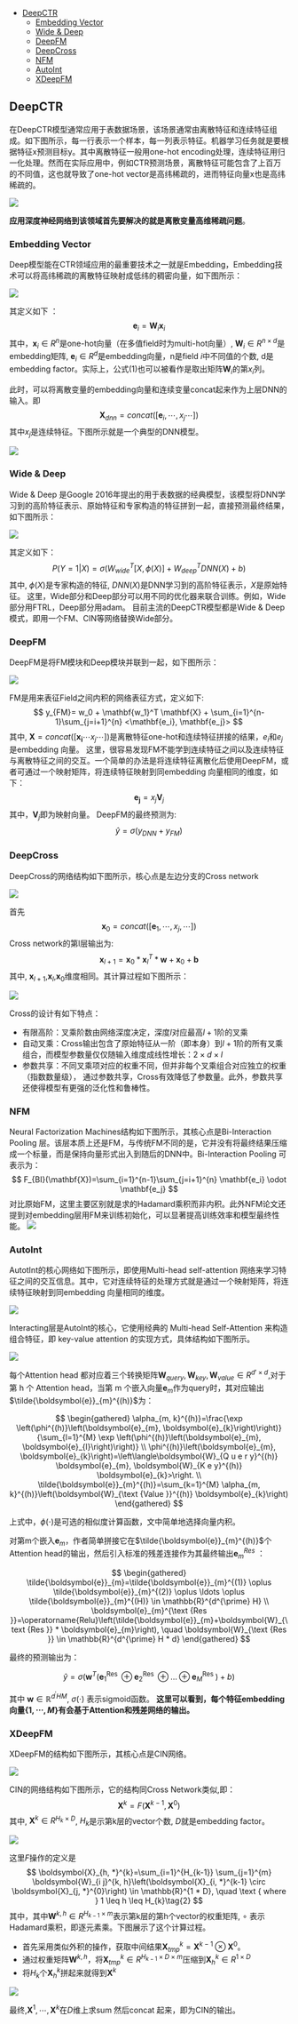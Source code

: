 <head>
    <script src="https://cdn.mathjax.org/mathjax/latest/MathJax.js?config=TeX-AMS-MML_HTMLorMML" type="text/javascript"></script>
    <script type="text/x-mathjax-config">
    	MathJax.Hub.Config({tex2jax: {
             inlineMath: [['$','$']],
             displayMath: [["\\(","\\)"],["\\[","\\]"]],
             processEscapes: true
           }
         });
    </script>
</head>

- [DeepCTR](#deepctr)
  - [Embedding Vector](#embedding-vector)
  - [Wide & Deep](#wide--deep)
  - [DeepFM](#deepfm)
  - [DeepCross](#deepcross)
  - [NFM](#nfm)
  - [AutoInt](#autoint)
  - [XDeepFM](#xdeepfm)

## DeepCTR
在DeepCTR模型通常应用于表数据场景，该场景通常由离散特征和连续特征组成。如下图所示，每一行表示一个样本，每一列表示特征。机器学习任务就是要根据特征x预测目标y。其中离散特征一般用one-hot encoding处理，连续特征用归一化处理。然而在实际应用中，例如CTR预测场景，离散特征可能包含了上百万的不同值，这也就导致了one-hot vector是高纬稀疏的，进而特征向量x也是高纬稀疏的。

![](images/2021-08-04-11-33-25.png)

**应用深度神经网络到该领域首先要解决的就是离散变量高维稀疏问题**。




### Embedding Vector
Deep模型能在CTR领域应用的最重要技术之一就是Embedding，Embedding技术可以将高纬稀疏的离散特征映射成低纬的稠密向量，如下图所示：

![](images/2021-08-04-15-32-06.png)

其定义如下 ：
$$
    \mathbf{e}_i =  \mathbf{W}_i \mathbf{x}_i \tag{1}
$$
其中，$\mathbf{x}_i\in R^n$是one-hot向量（在多值field时为multi-hot向量）, $\mathbf{W}_i\in R^{n\times d}$是embedding矩阵, $\mathbf{e}_i\in R^d$是embedding向量，n是field $i$中不同值的个数, d是embedding factor。实际上，公式(1)也可以被看作是取出矩阵$\mathbf{W}_i$的第$x_i$列。

此时，可以将离散变量的embedding向量和连续变量concat起来作为上层DNN的输入。即
$$
    \mathbf{X}_{dnn} = concat([\mathbf{e}_i,\cdots, x_j\cdots])
$$
其中$x_j$是连续特征。下图所示就是一个典型的DNN模型。

![](./images/2021-08-04-15-52-29.png)



### Wide & Deep
Wide & Deep 是Google 2016年提出的用于表数据的经典模型，该模型将DNN学习到的高阶特征表示、原始特征和专家构造的特征拼到一起，直接预测最终结果，如下图所示：

![](images/2021-08-04-15-58-45.png)


其定义如下：
$$
    P(Y=1|X)=\sigma(W_{wide}^T[X, \phi(X)] + W_{deep}^TDNN(X) + b)
$$
其中, $\phi(X)$是专家构造的特征, $DNN(X)$是DNN学习到的高阶特征表示，$X$是原始特征。
这里，Wide部分和Deep部分可以用不同的优化器来联合训练。例如，Wide部分用FTRL，Deep部分用adam。
目前主流的DeepCTR模型都是Wide & Deep模式，即用一个FM、CIN等网络替换Wide部分。

### DeepFM
DeepFM是将FM模块和Deep模块并联到一起，如下图所示：

![](images/2021-08-04-16-55-14.png)

FM是用来表征Field之间内积的网络表征方式，定义如下:
$$
    y_{FM}= w_0 + \mathbf{w_1}^T \mathbf{X} + \sum_{i=1}^{n-1}\sum_{j=i+1}^{n} <\mathbf{e_i}, \mathbf{e_j}>
$$
其中, $\mathbf{X}=concat([\mathbf{x_i}\cdots x_j\cdots])$是离散特征one-hot和连续特征拼接的结果，$e_i$和$e_j$是embedding 向量。
这里，很容易发现FM不能学到连续特征之间以及连续特征与离散特征之间的交互。一个简单的办法是将连续特征离散化后使用DeepFM，或者可通过一个映射矩阵，将连续特征映射到同embedding 向量相同的维度，如下：
$$
    \mathbf{e_j} = x_j \mathbf{V}_j
$$
其中，$\mathbf{V}_j$即为映射向量。
DeepFM的最终预测为:
$$
    \hat{y}=\sigma(y_{DNN} + y_{FM})
$$

### DeepCross
DeepCross的网络结构如下图所示，核心点是左边分支的Cross network

![](images/2021-08-04-19-08-32.png)

首先
$$
    \mathbf{x}_0=concat([\mathbf{e}_1,\cdots,x_j,\cdots])
$$
Cross network的第l层输出为:
$$
    \mathbf{x}_{l+1} = \mathbf{x}_0 * \mathbf{x}_l^T * \mathbf{w} + \mathbf{x}_0 + \mathbf{b}
$$
其中, $\mathbf{x}_{l+1}$,$\mathbf{x}_l$,$\mathbf{x}_0$维度相同。其计算过程如下图所示：

![](images/2021-08-04-19-12-02.png)

Cross的设计有如下特点：
- 有限高阶：叉乘阶数由网络深度决定，深度$l$对应最高$l+1$阶的叉乘
- 自动叉乘：Cross输出包含了原始特征从一阶（即本身）到$l+1$阶的所有叉乘组合，而模型参数量仅仅随输入维度成线性增长：$2\times d \times l$
- 参数共享：不同叉乘项对应的权重不同，但并非每个叉乘组合对应独立的权重（指数数量级）， 通过参数共享，Cross有效降低了参数量。此外，参数共享还使得模型有更强的泛化性和鲁棒性。

### NFM
Neural Factorization Machines结构如下图所示，其核心点是Bi-Interaction Pooling 层。该层本质上还是FM，与传统FM不同的是，它并没有将最终结果压缩成一个标量，而是保持向量形式出入到随后的DNN中。Bi-Interaction Pooling 可表示为：
$$
    F_{BI}(\mathbf{X})=\sum_{i=1}^{n-1}\sum_{j=i+1}^{n} \mathbf{e_i} \odot \mathbf{e_j}
$$
对比原始FM，这里主要区别就是求的Hadamard乘积而非内积。此外NFM论文还提到对embedding层用FM来训练初始化，可以显著提高训练效率和模型最终性能。
![](images/2021-08-05-11-34-22.png)


### AutoInt
AutotInt的核心网络如下图所示，即使用Multi-head self-attention 网络来学习特征之间的交互信息。其中，它对连续特征的处理方式就是通过一个映射矩阵，将连续特征映射到同embedding 向量相同的维度。

![](images/2021-08-04-17-56-24.png)

Interacting层是AutoInt的核心，它使用经典的 Multi-head Self-Attention 来构造组合特征，即 key-value attention 的实现方式，具体结构如下图所示。

![](images/2021-08-04-18-04-33.png)

每个Attention head 都对应着三个转换矩阵$\mathbf{W}_{query},\mathbf{W}_{key},\mathbf{W}_{value}\in R^{d'\times d}$,对于第 h 个 Attention head，当第 m 个嵌入向量$\mathbf{e}_{m}$作为query时，其对应输出$\tilde{\boldsymbol{e}}_{m}^{(h)}$为：

$$
\begin{gathered}
\alpha_{m, k}^{(h)}=\frac{\exp \left(\phi^{(h)}\left(\boldsymbol{e}_{m}, \boldsymbol{e}_{k}\right)\right)}{\sum_{l=1}^{M} \exp \left(\phi^{(h)}\left(\boldsymbol{e}_{m}, \boldsymbol{e}_{l}\right)\right)} \\
\phi^{(h)}\left(\boldsymbol{e}_{m}, \boldsymbol{e}_{k}\right)=\left\langle\boldsymbol{W}_{Q u e r y}^{(h)} \boldsymbol{e}_{m}, \boldsymbol{W}_{K e y}^{(h)} \boldsymbol{e}_{k}>\right. \\
\tilde{\boldsymbol{e}}_{m}^{(h)}=\sum_{k=1}^{M} \alpha_{m, k}^{(h)}\left(\boldsymbol{W}_{\text {Value }}^{(h)} \boldsymbol{e}_{k}\right)
\end{gathered}
$$

上式中，$\phi(\cdot)$是可选的相似度计算函数，文中简单地选择向量内积。

对第m个嵌入$\mathbf{e}_{m}$，作者简单拼接它在$\tilde{\boldsymbol{e}}_{m}^{(h)}$个Attention head的输出，然后引入标准的残差连接作为其最终输出$\mathbf{e}_{m}^{Res}$ ：

$$
\begin{gathered}
\tilde{\boldsymbol{e}}_{m}=\tilde{\boldsymbol{e}}_{m}^{(1)} \oplus \tilde{\boldsymbol{e}}_{m}^{(2)} \oplus \ldots \oplus \tilde{\boldsymbol{e}}_{m}^{(H)} \in \mathbb{R}^{d^{\prime} H} \\
\boldsymbol{e}_{m}^{\text {Res }}=\operatorname{Relu}\left(\tilde{\boldsymbol{e}}_{m}+\boldsymbol{W}_{\text {Res }} * \boldsymbol{e}_{m}\right), \quad \boldsymbol{W}_{\text {Res }} \in \mathbb{R}^{d^{\prime} H * d}
\end{gathered}
$$

最终的预测输出为：

$$
\hat{y}=\sigma\left(\boldsymbol{w}^{T}\left(\boldsymbol{e}_{1}^{\text {Res }} \oplus \boldsymbol{e}_{2}^{\text {Res }} \oplus \ldots \oplus \boldsymbol{e}_{M}^{\text {Res }}\right)+b\right)
$$

其中 $\boldsymbol{w} \in \mathbb{R}^{d^{\prime} H M}$, $\sigma(\cdot)$ 表示sigmoid函数。 **这里可以看到，每个特征embedding向量$\{1,\cdots,M\}$有会基于Attention和残差网络的输出。**

### XDeepFM
XDeepFM的结构如下图所示，其核心点是CIN网络。

![](images/2021-08-04-19-24-58.png)

CIN的网络结构如下图所示，它的结构同Cross Network类似,即：
$$
    \mathbf{X}^k = F( \mathbf{X}^{k-1}, \mathbf{X}^{0})
$$
其中, $\mathbf{X}^k \in R^{H_k \times D}$, $H_k$是示第k层的vector个数, $D$就是embedding factor。

![](images/2021-08-04-19-31-54.png)

这里$F$操作的定义是
$$
\boldsymbol{X}_{h, *}^{k}=\sum_{i=1}^{H_{k-1}} \sum_{j=1}^{m} \boldsymbol{W}_{i j}^{k, h}\left(\boldsymbol{X}_{i, *}^{k-1} \circ \boldsymbol{X}_{j, *}^{0}\right) \in \mathbb{R}^{1 * D}, \quad \text { where } 1 \leq h \leq H_{k}\tag{2}
$$
其中，其中$\boldsymbol{W}^{k, h}\in R^{H_{k-1} \times m}$表示第k层的第h个vector的权重矩阵, $\circ$ 表示Hadamard乘积，即逐元素乘。下图展示了这个计算过程。
- 首先采用类似外积的操作，获取中间结果$\boldsymbol{X}^k_{tmp}=\boldsymbol{X}^{k-1} \otimes  \boldsymbol{X}^{0}$。
- 通过权重矩阵$\boldsymbol{W}^{k, h}$，将$\boldsymbol{X}^k_{tmp}\in R^{H_{k-1}\times D \times m}$压缩到$\boldsymbol{X}^k_{h}\in R^{1\times D}$
- 将$H_k$个$\boldsymbol{X}^k_{h}$拼起来就得到$\boldsymbol{X}^k$

![](images/2021-08-04-19-38-55.png)

最终,$\boldsymbol{X}^1,\cdots,\boldsymbol{X}^k$在$D$维上求sum 然后concat 起来，即为CIN的输出。

